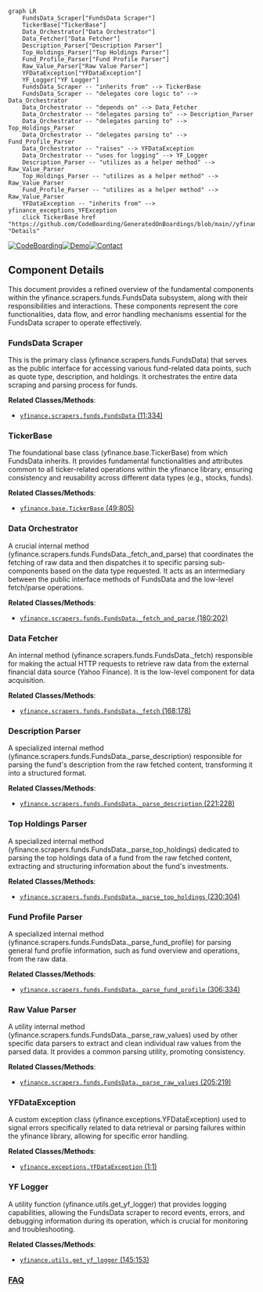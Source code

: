 ```mermaid
graph LR
    FundsData_Scraper["FundsData Scraper"]
    TickerBase["TickerBase"]
    Data_Orchestrator["Data Orchestrator"]
    Data_Fetcher["Data Fetcher"]
    Description_Parser["Description Parser"]
    Top_Holdings_Parser["Top Holdings Parser"]
    Fund_Profile_Parser["Fund Profile Parser"]
    Raw_Value_Parser["Raw Value Parser"]
    YFDataException["YFDataException"]
    YF_Logger["YF Logger"]
    FundsData_Scraper -- "inherits from" --> TickerBase
    FundsData_Scraper -- "delegates core logic to" --> Data_Orchestrator
    Data_Orchestrator -- "depends on" --> Data_Fetcher
    Data_Orchestrator -- "delegates parsing to" --> Description_Parser
    Data_Orchestrator -- "delegates parsing to" --> Top_Holdings_Parser
    Data_Orchestrator -- "delegates parsing to" --> Fund_Profile_Parser
    Data_Orchestrator -- "raises" --> YFDataException
    Data_Orchestrator -- "uses for logging" --> YF_Logger
    Description_Parser -- "utilizes as a helper method" --> Raw_Value_Parser
    Top_Holdings_Parser -- "utilizes as a helper method" --> Raw_Value_Parser
    Fund_Profile_Parser -- "utilizes as a helper method" --> Raw_Value_Parser
    YFDataException -- "inherits from" --> yfinance_exceptions_YFException
    click TickerBase href "https://github.com/CodeBoarding/GeneratedOnBoardings/blob/main//yfinance/TickerBase.md" "Details"
```
[![CodeBoarding](https://img.shields.io/badge/Generated%20by-CodeBoarding-9cf?style=flat-square)](https://github.com/CodeBoarding/CodeBoarding)[![Demo](https://img.shields.io/badge/Try%20our-Demo-blue?style=flat-square)](https://www.codeboarding.org/demo)[![Contact](https://img.shields.io/badge/Contact%20us%20-%20contact@codeboarding.org-lightgrey?style=flat-square)](mailto:contact@codeboarding.org)

## Component Details

This document provides a refined overview of the fundamental components within the yfinance.scrapers.funds.FundsData subsystem, along with their responsibilities and interactions. These components represent the core functionalities, data flow, and error handling mechanisms essential for the FundsData scraper to operate effectively.

### FundsData Scraper
This is the primary class (yfinance.scrapers.funds.FundsData) that serves as the public interface for accessing various fund-related data points, such as quote type, description, and holdings. It orchestrates the entire data scraping and parsing process for funds.


**Related Classes/Methods**:

- <a href="https://github.com/ranaroussi/yfinance/blob/master/yfinance/scrapers/funds.py#L11-L334" target="_blank" rel="noopener noreferrer">`yfinance.scrapers.funds.FundsData` (11:334)</a>


### TickerBase
The foundational base class (yfinance.base.TickerBase) from which FundsData inherits. It provides fundamental functionalities and attributes common to all ticker-related operations within the yfinance library, ensuring consistency and reusability across different data types (e.g., stocks, funds).


**Related Classes/Methods**:

- <a href="https://github.com/ranaroussi/yfinance/blob/master/yfinance/base.py#L49-L805" target="_blank" rel="noopener noreferrer">`yfinance.base.TickerBase` (49:805)</a>


### Data Orchestrator
A crucial internal method (yfinance.scrapers.funds.FundsData._fetch_and_parse) that coordinates the fetching of raw data and then dispatches it to specific parsing sub-components based on the data type requested. It acts as an intermediary between the public interface methods of FundsData and the low-level fetch/parse operations.


**Related Classes/Methods**:

- <a href="https://github.com/ranaroussi/yfinance/blob/master/yfinance/scrapers/funds.py#L180-L202" target="_blank" rel="noopener noreferrer">`yfinance.scrapers.funds.FundsData._fetch_and_parse` (180:202)</a>


### Data Fetcher
An internal method (yfinance.scrapers.funds.FundsData._fetch) responsible for making the actual HTTP requests to retrieve raw data from the external financial data source (Yahoo Finance). It is the low-level component for data acquisition.


**Related Classes/Methods**:

- <a href="https://github.com/ranaroussi/yfinance/blob/master/yfinance/scrapers/funds.py#L168-L178" target="_blank" rel="noopener noreferrer">`yfinance.scrapers.funds.FundsData._fetch` (168:178)</a>


### Description Parser
A specialized internal method (yfinance.scrapers.funds.FundsData._parse_description) responsible for parsing the fund's description from the raw fetched content, transforming it into a structured format.


**Related Classes/Methods**:

- <a href="https://github.com/ranaroussi/yfinance/blob/master/yfinance/scrapers/funds.py#L221-L228" target="_blank" rel="noopener noreferrer">`yfinance.scrapers.funds.FundsData._parse_description` (221:228)</a>


### Top Holdings Parser
A specialized internal method (yfinance.scrapers.funds.FundsData._parse_top_holdings) dedicated to parsing the top holdings data of a fund from the raw fetched content, extracting and structuring information about the fund's investments.


**Related Classes/Methods**:

- <a href="https://github.com/ranaroussi/yfinance/blob/master/yfinance/scrapers/funds.py#L230-L304" target="_blank" rel="noopener noreferrer">`yfinance.scrapers.funds.FundsData._parse_top_holdings` (230:304)</a>


### Fund Profile Parser
A specialized internal method (yfinance.scrapers.funds.FundsData._parse_fund_profile) for parsing general fund profile information, such as fund overview and operations, from the raw data.


**Related Classes/Methods**:

- <a href="https://github.com/ranaroussi/yfinance/blob/master/yfinance/scrapers/funds.py#L306-L334" target="_blank" rel="noopener noreferrer">`yfinance.scrapers.funds.FundsData._parse_fund_profile` (306:334)</a>


### Raw Value Parser
A utility internal method (yfinance.scrapers.funds.FundsData._parse_raw_values) used by other specific data parsers to extract and clean individual raw values from the parsed data. It provides a common parsing utility, promoting consistency.


**Related Classes/Methods**:

- <a href="https://github.com/ranaroussi/yfinance/blob/master/yfinance/scrapers/funds.py#L205-L219" target="_blank" rel="noopener noreferrer">`yfinance.scrapers.funds.FundsData._parse_raw_values` (205:219)</a>


### YFDataException
A custom exception class (yfinance.exceptions.YFDataException) used to signal errors specifically related to data retrieval or parsing failures within the yfinance library, allowing for specific error handling.


**Related Classes/Methods**:

- <a href="https://github.com/ranaroussi/yfinance/blob/master/yfinance/exceptions.py#L1-L1" target="_blank" rel="noopener noreferrer">`yfinance.exceptions.YFDataException` (1:1)</a>


### YF Logger
A utility function (yfinance.utils.get_yf_logger) that provides logging capabilities, allowing the FundsData scraper to record events, errors, and debugging information during its operation, which is crucial for monitoring and troubleshooting.


**Related Classes/Methods**:

- <a href="https://github.com/ranaroussi/yfinance/blob/master/yfinance/utils.py#L145-L153" target="_blank" rel="noopener noreferrer">`yfinance.utils.get_yf_logger` (145:153)</a>




### [FAQ](https://github.com/CodeBoarding/GeneratedOnBoardings/tree/main?tab=readme-ov-file#faq)